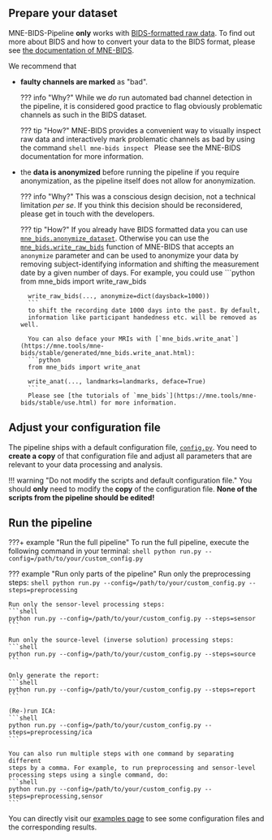 Prepare your dataset
--------------------
MNE-BIDS-Pipeline **only** works with
[BIDS-formatted raw data](https://bids-specification.readthedocs.io/en/stable/). To find out
more about BIDS and how to convert your data to the BIDS format, please see
[the documentation of MNE-BIDS](https://mne.tools/mne-bids/stable/index.html).

We recommend that

- **faulty channels are marked** as "bad".

    ??? info "Why?"
        While we *do* run automated bad channel detection in the
        pipeline, it is considered good practice to flag
        obviously problematic channels as such in the BIDS dataset.

    ??? tip "How?"
        MNE-BIDS provides a convenient way to visually inspect raw data and 
        interactively mark problematic channels as bad by using the command
        ```shell
        mne-bids inspect
        ```
        Please see the MNE-BIDS documentation for more information.

- the **data is anonymized** before running the pipeline if you
  require anonymization, as the pipeline itself does not allow for anonymization.

    ??? info "Why?"
        This was a conscious design decision, not a technical
        limitation *per se*. If you think this decision should be
        reconsidered, please get in touch with the developers.

    ??? tip "How?"
        If you already have BIDS formatted data you can use
        [`mne_bids.anonymize_dataset`](https://mne.tools/mne-bids/stable/generated/mne_bids.anonymize_dataset.html#mne-bids-anonymize-dataset).
        Otherwise you can use the [`mne_bids.write_raw_bids`](https://mne.tools/mne-bids/stable/generated/mne_bids.write_raw_bids.html)
        function of MNE-BIDS that accepts an `anonymize` parameter and can be used
        to anonymize your data by removing subject-identifying information and shifting
        the measurement date by a given number of days. For example, you could use
        ```python
        from mne_bids import write_raw_bids

        write_raw_bids(..., anonymize=dict(daysback=1000))
        ```
        to shift the recording date 1000 days into the past. By default,
        information like participant handedness etc. will be removed as well.

        You can also deface your MRIs with [`mne_bids.write_anat`](https://mne.tools/mne-bids/stable/generated/mne_bids.write_anat.html):
        ```python
        from mne_bids import write_anat

        write_anat(..., landmarks=landmarks, deface=True)
        ```
        Please see [the tutorials of `mne_bids`](https://mne.tools/mne-bids/stable/use.html) for more information.

Adjust your configuration file
------------------------------

The pipeline ships with a default configuration file,
[`config.py`](https://github.com/mne-tools/mne-bids-pipeline/blob/main/config.py).
You need to **create a copy** of that configuration file and adjust all
parameters that are relevant to your data processing and analysis.

!!! warning "Do not modify the scripts and default configuration file."
    You should **only** need to modify the **copy** of the configuration file.
    **None of the scripts from the pipeline should be edited!**

Run the pipeline
----------------

???+ example "Run the full pipeline"
    To run the full pipeline, execute the following command in your
    terminal:
    ```shell
    python run.py --config=/path/to/your/custom_config.py
    ```

??? example "Run only parts of the pipeline"
    Run only the preprocessing steps:
    ```shell
    python run.py --config=/path/to/your/custom_config.py --steps=preprocessing
    ```

    Run only the sensor-level processing steps:
    ```shell
    python run.py --config=/path/to/your/custom_config.py --steps=sensor
    ```

    Run only the source-level (inverse solution) processing steps:
    ```shell
    python run.py --config=/path/to/your/custom_config.py --steps=source
    ```

    Only generate the report:
    ```shell
    python run.py --config=/path/to/your/custom_config.py --steps=report
    ```

    (Re-)run ICA:
    ```shell
    python run.py --config=/path/to/your/custom_config.py --steps=preprocessing/ica
    ```

    You can also run multiple steps with one command by separating different
    steps by a comma. For example, to run preprocessing and sensor-level
    processing steps using a single command, do:
    ```shell
    python run.py --config=/path/to/your/custom_config.py --steps=preprocessing,sensor
    ```

You can directly visit our [examples page](../examples/examples.html) to see some configuration files
and the corresponding results.
